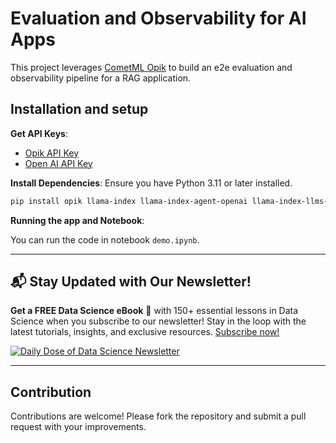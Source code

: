 
# Evaluation and Observability for AI Apps

This project leverages [CometML Opik](https://github.com/comet-ml/opik) to build an e2e evaluation and observability pipeline for a RAG application.


## Installation and setup

**Get API Keys**:
   - [Opik API Key](https://www.comet.com/signup)  
   - [Open AI API Key](https://platform.openai.com/api-keys) 


**Install Dependencies**:
   Ensure you have Python 3.11 or later installed.
   ```bash
   pip install opik llama-index llama-index-agent-openai llama-index-llms-openai --upgrade --quiet
   ```

**Running the app and Notebook**:

You can run the code in notebook ```demo.ipynb```.

---

## 📬 Stay Updated with Our Newsletter!
**Get a FREE Data Science eBook** 📖 with 150+ essential lessons in Data Science when you subscribe to our newsletter! Stay in the loop with the latest tutorials, insights, and exclusive resources. [Subscribe now!](https://join.dailydoseofds.com)

[![Daily Dose of Data Science Newsletter](https://github.com/patchy631/ai-engineering/blob/main/resources/join_ddods.png)](https://join.dailydoseofds.com)

---

## Contribution

Contributions are welcome! Please fork the repository and submit a pull request with your improvements.

